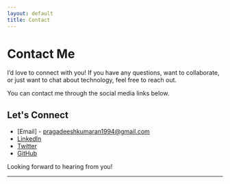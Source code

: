 ```yaml
---
layout: default
title: Contact
---
```


# Contact Me

I’d love to connect with you! If you have any questions, want to collaborate, or just want to chat about technology, feel free to reach out.

You can contact me through the social media links below.

## Let's Connect
- [Email] - pragadeeshkumaran1994@gmail.com 
- [LinkedIn](https://www.linkedin.com/in/pragadeesh-rk/) 
- [Twitter](https://x.com/@prags_ye)
- [GitHub](https://github.com/pragsYE)

Looking forward to hearing from you!

---


